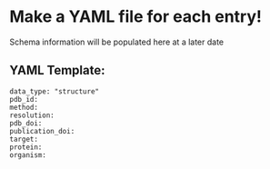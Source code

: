 # **Make a YAML file for each entry!** 

Schema information will be populated here at a later date

## YAML Template:
```
data_type: "structure"
pdb_id:
method: 
resolution:
pdb_doi:
publication_doi:
target:
protein:
organism:
```
